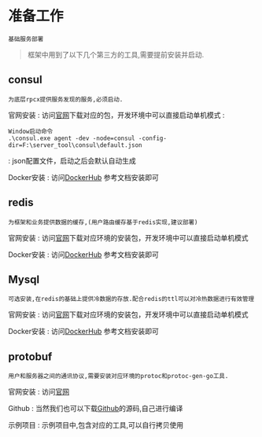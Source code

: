# 准备工作 
    基础服务部署

>  框架中用到了以下几个第三方的工具,需要提前安装并启动.

## consul
    为底层rpcx提供服务发现的服务,必须启动.
官网安装
: 访问[官网](https://developer.hashicorp.com/consul/downloads)下载对应的包，开发环境中可以直接启动单机模式
: 
```
Window启动命令 
.\consul.exe agent -dev -node=consul -config-dir=F:\server_tool\consul\default.json  
```
: json配置文件，启动之后会默认自动生成

Docker安装
: 访问[DockerHub](https://hub.docker.com/_/consul) 参考文档安装即可

## redis
    为框架和业务提供数据的缓存,(用户路由缓存基于redis实现,建议部署)

官网安装
: 访问[官网](https://redis.io/download/)下载对应环境的安装包，开发环境中可以直接启动单机模式

Docker安装
: 访问[DockerHub](https://hub.docker.com/_/redis) 参考文档安装即可

## Mysql
    可选安装,在redis的基础上提供冷数据的存放.配合redis的ttl可以对冷热数据进行有效管理    

官网安装
: 访问[官网](https://dev.mysql.com/downloads/mysql/)下载对应环境的安装包，开发环境中可以直接启动单机模式

Docker安装
: 访问[DockerHub](https://hub.docker.com/_/mysql) 参考文档安装即可

## protobuf
    用户和服务器之间的通讯协议,需要安装对应环境的protoc和protoc-gen-go工具.

官网安装
: 访问[官网](https://protobuf.dev/reference/go/go-generated/) 

Github
: 当然我们也可以下载[Github](https://github.com/protocolbuffers/protobuf)的源码,自己进行编译

示例项目
: 示例项目中,包含对应的工具,可以自行拷贝使用